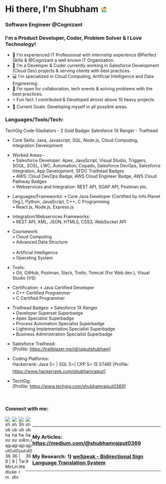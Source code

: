 # Hi there, I'm Shubham <img alt="https://github.com/shubhamrajput0369/requiredstuff/blob/main/boy_waving_hand.gif" width="22px" src="https://github.com/shubhamrajput0369/requiredstuff/blob/main/boy_waving_hand.gif" />

### Software Engineer @Cognizant
### I'm a Product Developer, Coder, Problem Solver & I Love Technology! 

- 🔭 I'm experienced IT Professional with internship experience @Perfect Skills & @Cognizant a well known IT Organization.
- 🌱 I’m a Developer & Coder currently working in Salesforce Development (Cloud Dev) projects & serving clients with best practices.
- 💻 I'm specialized in Cloud Computing, Artificial Intelligence and Data Engineering.
- 👯 I’m open for collaboration, tech events & solving problems with the best practices.
- ⚡ Fun fact: I contributed & Developed almost above 10 heavy projects.
- 🥅 Current Goals: Developing myself in all possible areas.




### Languages/Tools/Tech:
TechGig Code Gladiators - 2 Gold Badger
Salesforce 1X Ranger - Trailhead

- Core Skills: Java, Javascript, SQL, Node.js, Cloud Computing, Integration Development

- Worked Areas:- </br>
• Salesforce Developer: Apex, JavaScript, Visual Studio, Triggers, SOQL, SOSL, LWC, Automation, Copado, Salesforce DevOps, Salesforce Integration, App Development, SFDC Trailhead Badges </br>
• AWS: Cloud DevOps Badge, AWS Cloud Engineer Badge, AWS Cloud Pathway Badges </br>
• Webservices and Integration: REST API, SOAP API, Postman etc. </br>

- Languages/Frameworks:
• Core Java Developer (Certified by Info Planet Org.), Python, JavaScript, C++, C Programming </br>
• React.js, Node.js, Express.js 

- Integration/Webservices Frameworks: </br>
• REST API, XML, JSON, HTML5, CSS3, WebSocket API

- Coursework:
 </br> • Cloud Computing </br> • Advanced Data Structure </br>
 </br> • Artificial Intelligence  </br> • Operating System

- Tools:
 </br>• Git, GitHub, Postman, Slack, Trello, Tomcat (For Web dev.), Visual Studio (VS) </br>

- Certification:
• Java Certified Developer  </br>
• C++ Certified Programmer  </br>
• C Certified Programmer </br>

- Trailhead Badges:
• Salesforce 1X Ranger </br>
• Developer Superset Superbadge </br>
• Apex Specialist Superbadge </br>
• Process Automation Specialist Superbadge </br>
• Lightning Implementation Specialist Superbadge </br>
• Business Administration Specialist Superbadge </br>

- Salesforce Trailhead: </br>
[Profile: https://trailblazer.me/id/rajputshubham] </br>

- Coding Platforms: </br>
Hackerrank: Java 5⭐ | SQL 5⭐| CPP 5⭐ (5 STAR)
[Profile: https://www.hackerrank.com/shubhamrajput] </br>

- TechGig: </br>
[Profile: https://www.techgig.com/shubhamrajput0369] </br>

<br/>

### Connect with me:

[<img align="left" alt="shubhamrajput0369 | Medium" width="22px" src="https://cdn.jsdelivr.net/npm/simple-icons@v3/icons/medium.svg" />](https://medium.com/@shubhamrajput0369)
[<img align="left" alt="shubhamrajput0369 | LinkedIn" width="22px" src="https://cdn.jsdelivr.net/npm/simple-icons@v3/icons/linkedin.svg" />](https://www.linkedin.com/in/shubhamrajput0369)
[<img align="left" alt="ShubhamRajpuut | Twitter" width="22px" src="https://cdn.jsdelivr.net/npm/simple-icons@v3/icons/twitter.svg" />](https://twitter.com/ShubhamRajpuut)
[<img align="left" alt="shubham.rajput0369" width="22px" src="https://cdn.jsdelivr.net/npm/simple-icons@v3/icons/gmail.svg" />](mailto:shubham.rajput0369@gmail.com)


<br/>

---

### My Articles: https://medium.com/@shubhamrajput0369
### My Research: 1) [weSpeak - Bidirectional Sign Language Translation System](https://www.internationaljournalofspecialeducation.com/submission/index.php/ijse/article/view/240)
---
